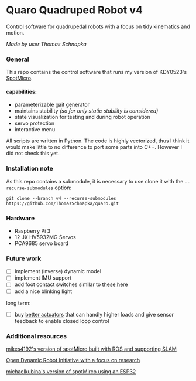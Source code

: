 # Quaro Quadruped Robot v4
Control software for quadrupedal robots with a focus on tidy kinematics and motion.

_Made by user Thomas Schnapka_

### General
This repo contains the control software that runs my version of KDY0523's [SpotMicro](https://www.thingiverse.com/thing:3445283). 

#### capabilities:
* parameterizable gait generator
* maintains stability _(so far only static stability is considered)_
* state visualization for testing and during robot operation
* servo protection
* interactive menu

All scripts are written in Python. The code is highly vectorized, thus I think it would make little to no difference to port some parts into C++. However I did not check this yet.


### Installation note

As this repo contains a submodule, it is necessary to use clone it with
the `--recurse-submodules` option:

```
git clone --branch v4 --recurse-submodules https://github.com/ThomasSchnapka/quaro.git
```

### Hardware
* Raspberry Pi 3
* 12 JX HV5932MG Servos
* PCA9685 servo board


### Future work
- [ ] implement (inverse) dynamic model
- [ ] implement IMU support
- [ ] add foot contact switches similar to [these here](https://github.com/open-dynamic-robot-initiative/open_robot_actuator_hardware/blob/master/mechanics/foot_contact_switch_v1/README.md)
- [ ] add a nice blinking light

long term:
- [ ] buy [better actuators](https://mjbots.com/) that can handly higher loads and give sensor feedback to enable closed loop control


### Additional resources 
[mikes4192's version of spotMicro built with ROS and supporting SLAM](https://github.com/mike4192/spotMicro)

[Open Dynamic Robot Initiative with a focus on research](https://github.com/open-dynamic-robot-initiative/open_robot_actuator_hardware)

[michaelkubina's version of spotMirco using an ESP32](https://github.com/michaelkubina/SpotMicroESP32/)
